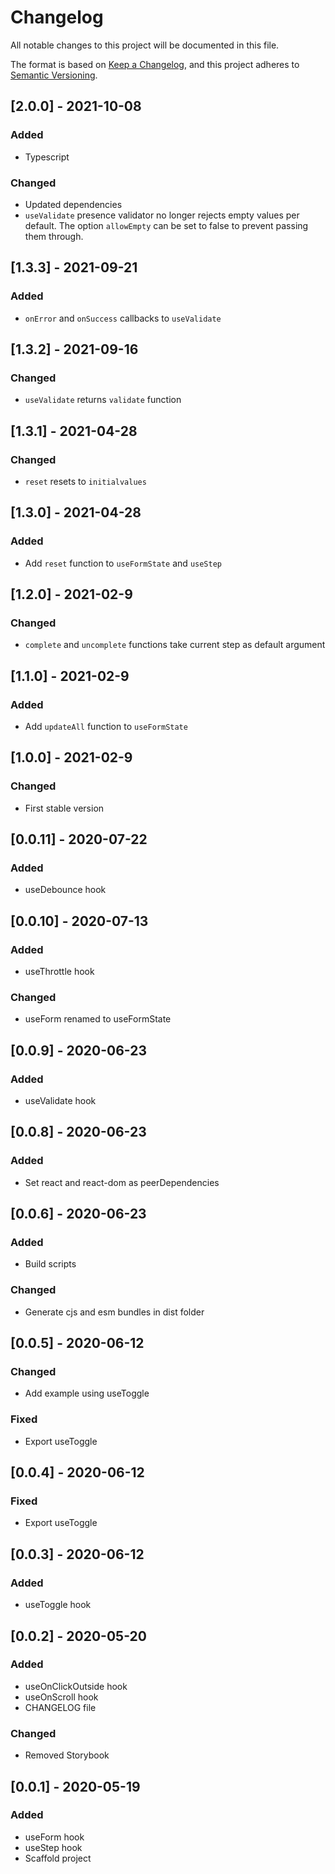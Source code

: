 # Changelog

All notable changes to this project will be documented in this file.

The format is based on [Keep a Changelog](https://keepachangelog.com/en/1.0.0/),
and this project adheres to
[Semantic Versioning](https://semver.org/spec/v2.0.0.html).

## [2.0.0] - 2021-10-08

### Added
- Typescript

### Changed
- Updated dependencies
- `useValidate` presence validator no longer rejects empty values per default. The option `allowEmpty` can be set to false to prevent passing them through.

## [1.3.3] - 2021-09-21

### Added

- `onError` and `onSuccess` callbacks to `useValidate`

## [1.3.2] - 2021-09-16

### Changed

- `useValidate` returns `validate` function

## [1.3.1] - 2021-04-28

### Changed

- `reset` resets to `initialvalues`

## [1.3.0] - 2021-04-28

### Added

- Add `reset` function to `useFormState` and `useStep`

## [1.2.0] - 2021-02-9

### Changed

- `complete` and `uncomplete` functions take current step as default argument

## [1.1.0] - 2021-02-9

### Added

- Add `updateAll` function to `useFormState`

## [1.0.0] - 2021-02-9

### Changed

- First stable version

## [0.0.11] - 2020-07-22

### Added

- useDebounce hook

## [0.0.10] - 2020-07-13

### Added

- useThrottle hook

### Changed

- useForm renamed to useFormState

## [0.0.9] - 2020-06-23

### Added

- useValidate hook

## [0.0.8] - 2020-06-23

### Added

- Set react and react-dom as peerDependencies

## [0.0.6] - 2020-06-23

### Added

- Build scripts

### Changed

- Generate cjs and esm bundles in dist folder

## [0.0.5] - 2020-06-12

### Changed

- Add example using useToggle

### Fixed

- Export useToggle

## [0.0.4] - 2020-06-12

### Fixed

- Export useToggle

## [0.0.3] - 2020-06-12

### Added

- useToggle hook

## [0.0.2] - 2020-05-20

### Added

- useOnClickOutside hook
- useOnScroll hook
- CHANGELOG file

### Changed

- Removed Storybook

## [0.0.1] - 2020-05-19

### Added

- useForm hook
- useStep hook
- Scaffold project
